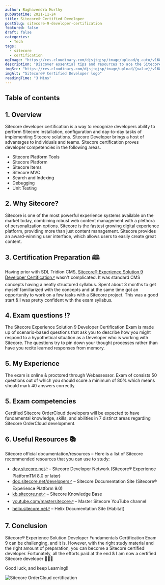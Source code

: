```yaml
---
author: Raghavendra Murthy
pubDatetime: 2021-11-24
title: Sitecore® Certified Developer
postSlug: sitecore-9-developer-certification
featured: false
draft: false
categories:
  - Tech
tags:
  - sitecore
  - certification
ogImage: "https://res.cloudinary.com/djsjtqjsp/image/upload/q_auto/v1687698435/raghavendra-murthy-blog/sitecore-logo_zlgm7b.jpg"
description: "Discover essential tips and resources to ace the Sitecore® 9 Developer certification exam. Level up your skills and boost your career prospects!"
imgSrc: "https://res.cloudinary.com/djsjtqjsp/image/upload/{value}/v1687698435/raghavendra-murthy-blog/sitecore-logo_zlgm7b.jpg"
imgAlt: "Sitecore® Certified Developer logo"
readingTime: "3 Mins"
---
```


## Table of contents

## 1. Overview

Sitecore developer certification is a way to recognize developers ability to perform Sitecore installation, configuration and day-to-day tasks of implementing Sitecore solutions. Sitecore Developer brings a host of advantages to individuals and teams. Sitecore certification proves developer competencies in the following areas.

- Sitecore Platform Tools
- Sitecore Platform
- Sitecore Items
- Sitecore MVC
- Search and Indexing
- Debugging
- Unit Testing

## 2. Why Sitecore?

Sitecore is one of the most powerful experience systems available on the market today, combining robust web content management with a plethora of personalization options. Sitecore is the fastest growing digital experience platform, providing more than just content management. Sitecore provides an award-winning user interface, which allows users to easily create great content.

## 3. Certification Preparation 🕮

Having prior with SDL Tridion CMS, <a href="https://learning.sitecore.com/exam/sitecore-experience-solution-9-developer-certification-1" target="_blank">Sitecore® Experience Solution 9 Developer Certification🡕</a> wasn't complicated. It was standard CMS concepts having a neatly structured syllabus. Spent about 3 months to get myself familiarized with the concepts and at the same time got an opportunity to work on a few tasks with a Sitecore project. This was a good start & I was pretty confident with the exam syllabus.

## 4. Exam questions ⁉️

The Sitecore Experience Solution 9 Developer Certification Exam is made up of scenario-based questions that ask you to describe how you might respond to a hypothetical situation as a Developer who is working with Sitecore. The questions try to pin down your thought processes rather than have you recite learned responses from memory.

## 5. My Experience

The exam is online & proctored through Webassessor. Exam of consists 50 questions out of which you should score a minimum of 80% which means should mark 40 answers correctly.

## 5. Exam competencies

Certified Sitecore OrderCloud developers will be expected to have fundamental knowledge, skills, and abilities in 7 distinct areas regarding Sitecore OrderCloud development.

## 6. Useful Resources 📚

Sitecore official documentation/resources – Here is a list of Sitecore recommended resources that you can use to study:

- <a href="https://dev.sitecore.net" target="_blank">dev.sitecore.net🡕</a> – Sitecore Developer Network (Sitecore® Experience PlatformTM 8.0 or later)
- <a href="https://doc.sitecore.net/developers" target="_blank">doc.sitecore.net/developers🡕</a> – Sitecore Documentation Site (Sitecore® Experience Platform 9.0)
- <a href="https://kb.sitecore.net" target="_blank">kb.sitecore.net🡕</a> – Sitecore Knowledge Base
- <a href="https://youtube.com/mastersitecore" target="_blank">youtube.com/mastersitecore🡕</a> – Master Sitecore YouTube channel
- <a href="https://helix.sitecore.net" target="_blank">helix.sitecore.net🡕</a> – Helix Documentation Site (Habitat)

## 7. Conclusion

Sitecore® Experience Solution Developer Fundamentals Certification Exam 9 can be challenging, and it is. However, with the right study material and the right amount of preparation, you can become a Sitecore certified developer. Fortunately, all the efforts paid at the end & I am now a certified Sitecore developer 🎉🎉🎉

Good luck, and keep Learning!!

![Sitecore OrderCloud certification ](https://res.cloudinary.com/djsjtqjsp/image/upload/w_400/v1687699289/raghavendra-murthy-blog/1637794647628_t2zjfq.png)
